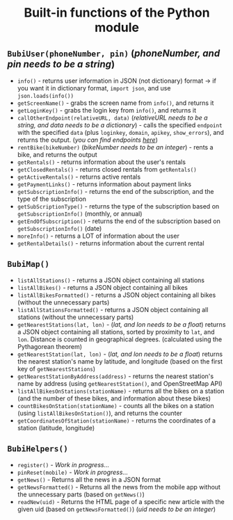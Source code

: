 # <p align="center">Built-in functions of the Python module</p>

## `BubiUser(phoneNumber, pin)` (*phoneNumber, and pin needs to be a string*)

- `info()` - returns user information in JSON (not dictionary) format -> if you want it in dictionary format, `import json`, and use `json.loads(info())`
- `getScreenName()` - grabs the screen name from `info()`, and returns it
- `getLoginKey()` - grabs the login key from `info()`, and returns it
- `callOtherEndpoint(relativeURL, data)` (*relativeURL needs to be a string, and data needs to be a dictionary*) - calls the specified `endpoint` with the specified `data` (plus `loginkey`, `domain`, `apikey`, `show_errors`), and returns the output. (*you can find endpoints [here](https://github.com/h0chi/nextbike-api-reverse-engineering)*)
- `rentBike(bikeNumber)` (*bikeNumber needs to be an integer*) - rents a bike, and returns the output
- `getRentals()` - returns information about the user's rentals
- `getClosedRentals()` - returns closed rentals from `getRentals()`
- `getActiveRentals()` - returns active rentals
- `getPaymentLinks()` - returns information about payment links
- `getSubscriptionInfo()` - returns the end of the subscription, and the type of the subscription
- `getSubScriptionType()` - returns the type of the subscription based on `getSubscriptionInfo()` (monthly, or annual)
- `getEndOfSubscription()` - returns the end of the subscription based on `getSubscriptionInfo()` (date)
- `moreInfo()` - returns a LOT of information about the user
- `getRentalDetails()` - returns information about the current rental

## `BubiMap()`

- `listAllStations()` - returns a JSON object containing all stations
- `listAllBikes()` - returns a JSON object containing all bikes
- `listAllBikesFormatted()` - returns a JSON object containing all bikes (without the unnecessary parts)
- `listAllStationsFormatted()` - returns a JSON object containing all stations (without the unnecessary parts)
- `getNearestStations(lat, lon)` - (*lat, and lon needs to be a float*) returns a JSON object containing all stations, sorted by proximity to `lat`, and `lon`. Distance is counted in geographical degrees. (calculated using the Pythagorean theorem)
- `getNearestStation(lat, lon)` - (*lat, and lon needs to be a float*) returns the nearest station's name by latitude, and longitude (based on the first key of `getNearestStations`)
- `getNearestStationByAddress(address)` - returns the nearest station's name by address (using `getNearestStation()`, and OpenStreetMap API)
- `listAllBikesOnStations(stationName)` - returns all the bikes on a station (and the number of these bikes, and information about these bikes)
- `countBikesOnStation(stationName)` - counts all the bikes on a station (using `listAllBikesOnStation()`), and returns the counter
- `getCoordinatesOfStation(stationName)` - returns the coordinates of a station (latitude, longitude)

## `BubiHelpers()`

- `register()` - *Work in progress...*
- `pinReset(mobile)` - *Work in progress...*
- `getNews()` - Returns all the news in a JSON format
- `getNewsFormatted()` - Returns all the news from the mobile app without the unnecessary parts (based on `getNews()`)
- `readNew(uid)` - Returns the HTML page of a specific new article with the given uid (based on `getNewsFormatted()`) (*uid needs to be an integer*)
